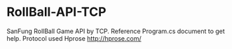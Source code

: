 # RollBall-API-TCP
SanFung RollBall Game API by TCP. Reference Program.cs document to get help. Protocol used Hprose http://hprose.com/
